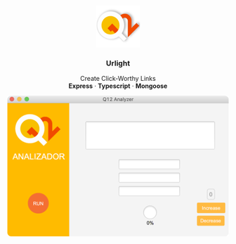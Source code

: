 <p align="center">
  <kbd>
  <img width="100" height="95" src="https://github.com/ralungei/Q12DesktopApp/blob/master/q12_icon%20copia.png">
  </kbd>
</p>

<h3 align="center">Urlight</h3>

<p align="center">
  Create Click-Worthy Links
  <br>
  <b>Express</b>
  ·
  <b>Typescript</b>
  ·
  <b>Mongoose</b>
</p>
<div align="center">
  <img  width="680" src="https://github.com/ralungei/Q12DesktopApp/blob/master/q12app.png">
</div>
